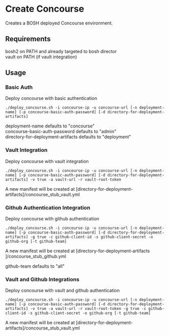 # Create Concourse
Creates a BOSH deployed Concourse environment.

## Requirements

bosh2 on PATH and already targeted to bosh director<br>
vault on PATH (if vault integration)

## Usage

### Basic Auth
Deploy concourse with basic authentication
```
./deploy_concourse.sh -i concourse-ip -u concourse-url [-n deployment-name] [-p concourse-basic-auth-password] [-d directory-for-deployment-artifacts]
```
deployment-name defaults to "concourse"<br>
concourse-basic-auth-password defaults to "admin"<br>
directory-for-deployment-artifacts defaults to "deployment"

### Vault Integration
Deploy concourse with vault integration
```
./deploy_concourse.sh -i concourse-ip -u concourse-url [-n deployment-name] [-p concourse-basic-auth-password] [-d directory-for-deployment-artifacts] -v true -a vault-url -r vault-root-token
```
A new manifest will be created at [directory-for-deployment-artifacts]/concourse_stub_vault.yml

### Github Authentication Integration
Deploy concourse with github authentication
```
./deploy_concourse.sh -i concourse-ip -u concourse-url [-n deployment-name] [-p concourse-basic-auth-password] [-d directory-for-deployment-artifacts] -g true -c github-client-id -s github-client-secret -o github-org [-t github-team]
```
A new manifest will be created at [directory-for-deployment-artifacts ]/concourse_stub_github.yml<br>

github-team defaults to "all"

### Vault and Github Integrations
Deploy concourse with vault and github authentication
```
./deploy_concourse.sh -i concourse-ip -u concourse-url [-n deployment-name] [-p concourse-basic-auth-password] [-d directory-for-deployment-artifacts] -v true -a vault-url -r vault-root-token -g true -c github-client-id -s github-client-secret -o github-org [-t github-team]
```
A new manifest will be created at [directory-for-deployment-artifacts]/concourse_stub_vault.yml
